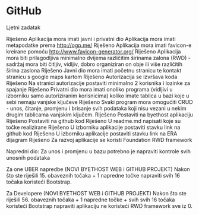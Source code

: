 # GitHub
Ljetni zadatak 


Riješeno  Aplikacija mora imati javni i privatni dio
          Aplikacija mora imati metapodatke prema http://ogp.me/
Riješeno  Aplikacija mora imati favicon-e kreirane pomoću http://www.favicon-generator.org/
Riješeno  Aplikacija mora biti prilagodljiva minimalno dvijema različitim širinama zalona (RWD) - sadržaj mora biti čitljiv, vidljiv, dobro organiziran on obje ili više različitih širina zaslona
Riješeno  Javni dio mora imati početnu stranicu te kontakt stranicu s google maps kartom
Riješeno  Autorizacija se izvršava koda
Riješeno  Na stranici autorizacije postaviti minimalno 2 korisnika i lozinke za spajanje
Riješeno  Privatni dio mora imati onoliko programa (vidljivi u izborniku samo autoriziranim korisnicima) koliko imate tablica u bazi koje u sebi nemaju vanjske ključeve
Riješeno  Svaki program mora omogućiti CRUD - unos, čitanje, promjenu i brisanje svih podataka koji nisu vezani u nekim drugim tablicama vanjskim ključem.
Riješeno  Postaviti na byethost aplikaciju
Riješeno  Postaviti na github kod
Riješeno  U readme.md napisati koje su točke realizirane
Riješeno  U izborniku aplikacije postaviti stavku link na github kod
Riješeno  U izborniku aplikacije postaviti stavku link na ERA dijagram
Riješeno  Za razvoj aplikacije se koristi Foundation RWD framework

Napredni dio:
Za unos i promjenu u bazu potrebno je napraviti kontrole svih unosnih podataka

Za one UBER napredbe (NOVI BYETHOST WEB i GITHUB PROJEKT)
Nakon što ste riješili 15. obaveznih točaka + 1 napredne točke napraviti svih 16 točaka koristeći Bootstrap.


Za Developere (NOVI BYETHOST WEB i GITHUB PROJEKT)
Nakon što ste riješili 56. obaveznih točaka + 1 napredne točke + svih svih 16 točaka koristeći Bootstrap napraviti aplikaciju ne koristeći RWD framework sve iz 0.

